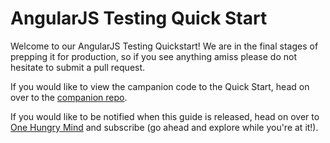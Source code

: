AngularJS Testing Quick Start
===========

Welcome to our AngularJS Testing Quickstart! We are in the final stages of prepping it for production, so if you see anything amiss please do not hesitate to submit a pull request. 

If you would like to view the campanion code to the Quick Start, head on over to the [companion repo](https://github.com/simpulton/angularjs-testing-quick-start).

If you would like to be notified when this guide is released, head on over to [One Hungry Mind](http://onehungrymind.com) and subscribe (go ahead and explore while you're at it!).

